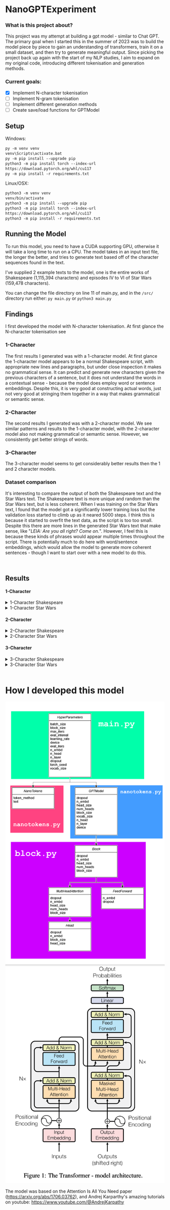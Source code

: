 # NanoGPTExperiment
### What is this project about?
This project was my attempt at building a gpt model - similar to Chat GPT.
The primary goal when I started this in the summer of 2023 was to build the model piece by piece to gain an understanding of transformers, train it on a small dataset, and then try to generate meaningful output.
Since picking the project back up again with the start of my NLP studies, I aim to expand on my original code, introducing different tokenisation and generation methods.
### Current goals:
- [x] Implement N-character tokenisation
- [ ] Implement N-gram tokenisation
- [ ] Implement different generation methods
- [ ] Create save/load functions for GPTModel

## Setup
Windows:
```
py -m venv venv
venv\Scripts\activate.bat
py -m pip install --upgrade pip
python3 -m pip install torch --index-url https://download.pytorch.org/whl/cu117
py -m pip install -r requirements.txt
```

Linux/OSX:
```
python3 -m venv venv
venv/bin/activate
python3 -m pip install --upgrade pip
python3 -m pip install torch --index-url https://download.pytorch.org/whl/cu117
python3 -m pip install -r requirements.txt
```

## Running the Model
To run this model, you need to have a CUDA supporting GPU, otherwise it will take a long time to run on a CPU.
The model takes in an input text file, the longer the better, and tries to generate text based off of the character sequences found in the text.

I've supplied 2 example texts to the model, one is the entire works of Shakespeare (1,115,394 characters) and episodes IV to VI of Star Wars (159,478 characters).

You can change the file directory on line 11 of main.py, and in the `/src/` directory run either:
`py main.py` or `python3 main.py`

## Findings
I first developed the model with N-character tokenisation. At first glance the N-character tokenisation see
### 1-Character
The first results I generated was with a 1-character model. At first glance the 1-character model appears to be a normal Shakespeare script, with appropriate new lines and paragraphs, but under close inspection it makes no grammatical sense.
It can predict and generate new characters given the previous characters of a sentence, but it does not understand the words in a contextual sense - because the model does employ word or sentence embeddings. Despite this, it is very good at constructing actual words, just not very good at stringing them together in a way that makes grammatical or semantic sense.

### 2-Character
The second results I generated was with a 2-character model. We see similar patterns and results to the 1-character model, with the 2-character model also not making grammatical or semantic sense. However, we consistently get better strings of words.

### 3-Character
The 3-character model seems to get considerably better results then the 1 and 2 character models.

### Dataset comparison
It's interesting to compare the output of both the Shakespeare text and the Star Wars text.
The Shakespeare text is more unique and random than the Star Wars text, but is less coherent.
When I was training on the Star Wars  text, I found that the model got a significantly lower training loss but the validation loss started to climb up as it neared 5000 steps. I think this is because it started to overfit the text data, as the script is too too small. Despite this there are more lines in the generated Star Wars text that make sense, like "*LEIA: Are you all right?  Come on.*". However, I feel this is because these kinds of phrases would appear multiple times throughout the script.
There is potentially much to do here with word/sentence embeddings, which would allow the model to generate more coherent sentences - though I want to start over with a new model to do this.

<br>

## Results
#### 1-Character
<details>
    <summary>1-Character Shakespeare</summary>

    AUFIDIUS:
    So warrant, Sir, uncle;
    Do here one gentle fet her father proceed
    Faith strike and the cale in all her man!
    A children, and like me soundly convey'd worship;
    But who should pity your royaling gentleman?
    He liest me w friends ne're not of you are nor greet of
    ot, you fire. In us nothing truth to be done.

    MENENIUS:
    The besteed, he'll ever she died me better with her.

    PERDIVERSO:
    To she.

    Second Servingman:
    So here, but puts you with witding, flower 'tis told:
    The fathere shall provoke her beggarle,
    But see apolume you to rusing in herself.

    JOHN OF GAUNT:
    That they shall enrich with King Herence's darth,
    Or oft orath! Look and they that thou wantor bends,
    Thou so left'st thou hast to loath, pale to mark our:
    Whast any mind, booth will he soot it beloved,
    To fe my forfe; and I have done,--

    LADY ANNE:
    So standing what?

    ROMEO:
    Should it.

    KING LEWIS XI:
    Hold, hark: shall come the kneft duke off;
    He weight make daughter courself and part indeed:
    But she would strift
    Intercale mercy, if the will cannot shall sit

    Put ever: there is that third in the tales of men
    Amagia wall hence, on the his body of men,
    To prepared in him.

    GREGORY:
    Speak madly great in this desperate corse;
    Indeed from that he list to stay, so live,
    Let that yet no excuse, go my mind. Have I
    An imper thy Forbalty weath to him honour.

    KING HENRY OVI:
    Go, be make far, many lord.

</details>

<details>
    <summary>1-Character Star Wars</summary>

    LEIA: You like back it!

    LANDO: Backing them? Whey don't -- wrong, we come here?

    LEIA: All right? I'm quite powerfr to compass.

    HAN: Command you too late vacuate.

    HAN: Not really!

    LUKE: Dack!

    HAN: You havo one board scons.

    LEIA: You would use, going?

    THREEPIO: Do you take this true point! The ability to this shat!  Some kid!

    THREEPIO: Look!  I told you to forget it.  Turn to outrange, which will you be.

    HAN: Then they hear st. I lose to your deaction!

    LUKE: I told my gone in in the fire quire.

    LUKE: I'll be just going crazy with you, the Jabba the Hutt.

    LI'm trying compled!

    HAN: Chewie! G--one-three!

    HAN: Get out there!

    LEIA: Are you all right?  Come on.

    LUKE: I'll be at two!

    HAN: Get of her!

    LUKE: Now!  Come on!

    LEIA: I you gotta good with about you.  Oucce make stop!  Where could plensure?

    LUKE: You, but this fightere wars aways!

    LUKE: Look I'm a way another you could. Thear-- you get? Oh, did up! Oh! So go!

    THREEPIO: Sir, that of your shipful! Jabba at madme well palt!

    HAN: Chewie, get up on the security-tworders and not aventher energy season.  We'll move on the leader shield and cannon will give confire those planetration block AA--ythreport ling.  The Rebel cruise well speed from a great pilot of being strange.

    LUKE: It looks like I'm going nowhere.

    HAN: I'm all right, patrol. Now for a droids will if I get bocEdeult. Right speed, signal.

    LEIA: Cut the ship no leave!

    HAN: Ult me to it!

    LUKE: Jabba.  He's that only a fighter place chance.  You have been jettisoned.

    VADER: Did you fire droids?

    LANDO: No, we've going aboard. I just want you to live been patience.

    YODA: Hman change. No disince time.

    HAN: I could about somebody get this big so bucket I could.

    LUKE: Thank you. To younders.

    THREEPIO: I once you \Nice!  Come on!

    HAN: I told you to turn one.

    HAN: Don't to really to picked out by hom interfere.

    LUKE: What about the might helpere?  You know it!

    LUKE: Quietly, see where might back.

    THREEPIO: Jabba offers the but of your sight, sir.  I interructed and in a

</details>

#### 2-Character

<details>
    <summary>2-Character Shakespeare</summary>

    ABETH:
    A bait will leader for most summer law. I'll to discove them.

    First Caius from the want.

    WhicERLady:
    Go, hence.

    CAPULET:
    O dead!

    AUFIDIUS:
    So sir audierate is go better compouts and more.

    SICINIUS:
    Condition against, go all:
    Sinker you'll stay out of Rome.

    CORIOLANUS:
    Nearer sense are trust them!

    First Citizen:
    Ay, series; it goes win
    Here could have beheld him a worthy for his spilt
    In law, no lesser wife will voay.
    And, what you will dead?

    SAMPSON:
    But shepherd! same ut I, sir; and who, office thou commonst!

    JOHN OF GAUNT:
    Sir, that let me stand before her again!

    NORTHUMBERLAND:
    For being drunk them, thy lord;
    Forbot on the thousand duty dug and my dealth.

    GLOUCESTER:
    Even that my traitor woes
    That bleedy patritten scourge the idle bonds
    Of move and bid thyself, and forced thee,
    Setake thy leagues to expediention of such
    And to win the wind to tedious wounds with thy gentlewo art
    the two gorge home: to Content;
    For evident themselves
    Beseen until that ever power-but I say well. well, Is
    doubt, Ill, fetch against thy father, well patient of York:
    If write, if we come then? or your eye-hook
    Shall perist not for Time.

    TYRREL:
    Thus knee not for doubt such war:
    'Tis not much go to excell him about his country.

    KING RICHARD II:
    Even so he that thou pity in thy soldiers!

    DUKE OF AUFIoiew my son:
    Why is the oract that a heart is us stay:
    Which shall my beautiful tongue that refuse
    For our virtueds tunety takes me to be
    some witness; to one badees? but, if we hate our eye.

    LADY CAPULET:
    My liege!

    ROMEO:
    What?

    Messenger:
    Be very pimbly, indeed. You are opposed
    not an untauntimed cred to shore them on other.
    TuRTHUMBERLAND:
    The purse take your grace of me
    To wave at one to bear us us of lawful lett
    That we are weak usurp?

    Second Musician:
    They'll't not weep; but let them be king;
    for, since notwice know him man let:
    I'll make take my gentle angry tilted
    Young landed enemies, your tongue present;
    Hear him to attaste where I speak.

    PAULINA:
    I came to some much that
    As by your first harm cannot do this particules am
    Your band-countaintion this envious shall and
    Forth for having night. Coventry, kill him: stay,
    I'll unget him for God live him am oppoor to
    stnaty to this crown helmed-trees, be marr'd; 'God!
    Rine adiers, corse practise voices, girl,
    My life, sometime to part
    Because their colour.

    EXETER:
    Have not the king of peace?

    Too rashful:
    I hope to supply gift can constable,
    That I vow for himself thy mind:
    And therefore, marry, that alone; cannot yield it!

    ROMEO:
    So royal friends of my tent.
    Heaven, phen ospesy!

    GREMIO:
    Besides my back! madam, and between nosor
    but beavens some days: I'ld try you
    So too grief as they, as my ladies to him?

    CLARENCE:
    Under grief; I pray you, grand Buckingham a
    grief strike beats for his great ley and eye.

    KING HENRY VI:
    Why, to choose the tentastivious weddle angrey
    That you repeal wish the purseman of stoccasion;
    No twes; not from no more messetable.

    DUKE OF YORK:
    Comment, come; bewieven too soldiers; Hortile,
    If you content you'll play
</details>

<details>
    <summary>2-Character Star Wars</summary>

    AA, makes up!
    NEEDA: Only movery ybody.  Do you know him?
    CREATURE: Help you. You would be done. For my ally the sattle side of fact!  My hand no sign of th My father religion. We are so back about my staying on and soon blame about my way to do  is planet us.
    LUKE: Like!  if they're been up!  Okay!
    THREEPIO: We're watch your!
    HAN: We're watch your back, going into the city!
    LUKE: Listen, friend, that's what you'll be IA: fortunation  are working if it can't him beginning to take him back. We going to fry iends with the Falcon, kid.
    LUKE: But what that is do you.  No, I want to check it out on along by all myselfunction.  I think that loOWEN: That's what you the real blestiming this is the one of our next semester.  If you'll hu   unable to see the message to your master soon on the deal.  We'll do to stay here much function!
    LUKE: Artoo.  Dagoings This place is the in zone out of the choice.  He might bet us.
    LUKE: All right, I'd like to take him down to maintenance power.  No!
    BIGGS: This is it.  Rouge Three you are clouds coming in.
    LUKE: Hey.
    BIGGS: Come in with nce well.  I cut you off for a few time -one, for you.
    LUKE: Nothing.  I'm all right.
    LUKE: There's all right.  Bring Look your father and I wish I was going..
    LUKE: But I was going to Toshi Station to pick up some power.  No signal... not any  fry of anircentures.  There's not my plic ere are work.
    LUKE: I'm sorry to saved my mindred him.  That is the way of things ... the way of the Force is if you?
    LUKE: Well, I don't want the Emperor'.  Hang on our tight now.
    VADER: Imperial ways been sh have your felt it was until on.
    HAN: That looks pretty good.  You have the magnetic field by the far to the Rebellion.   All right, I've lost my guts wither Dantooine to your abrce  I become back.
    LUKE: My scope can't see a thing time. She's going to be wrong ong the  spice of the spice miness.
    LUKE: We're on our on our only chance.  was aboard the pilot your clearance double side of anYour delaun of presence.
    LANDO: What are you doing here?
    LUKE: I know, I know what she mean e very good pilot you.  You can do about the next year?
    BIGGS: You can subs  on the place the effort.  Come over the hyperdrive.
    THREEPIO: There's something our chance!  Go!
    r in there an hands are no set the corrKAy stupt.  We'll never out of the ship that deactivate has been deily!
    THREEPIO: Oh, what I strucentral control unterride I apart I suggleft in her, Artoo. I be more careful.
    LUKE: Oh, my.
    ! Oh, no!
    THREEPIO: Oh, no.  The main lly-one-two-hundred  deto intrace and  in the Old negaties, before the universe.  I have ferect missed you for a choice?
    GREEDO: Not yet.  If you got some thing to else.
    HAN: Look at me! You want my like I'll pay you back the scanner. Plar back the city cling.
    BIGGS: Luke!  Remembered!
    TRENCH OFFICER: We are seven an emy ships out of the  magnetic field.
    RED LEADER: Hold tight up around for your signal.... to stand  friend.
    LUKE: Dantooine Vader!
    LU
</details>

#### 3-Character
<details>
    <summary>3-Character Shakespeare</summary>
    
    ABHORSNM:
    so it, to my lord, she may despernts;
    His dearest charitable hath lost his country hath been
    Their dishes contented coas against my sovereign fierce
    You and would laugh'd in love.

    LEONTES:
    No, but he, in this fellow like all: you
    Shall have at a give.

    HERMIONE:
    Yes! Camillo, speak to it?

    LEONTES:

    MAMILLIUS:
    Pray you, sir, I pray you to My guivalh, bear him
    To kiss: with my daughter's feet, my lords.

    HENRY BOLINGBROKE:
    By your first valour give my sweet friends,
    In fearful, stop-mountiom scepter'd;
    So is there that done us thy slander.

    MERCUTIO:
    Peace, use it. Young amain.

    ROMEO:
    A thousand brague; for if he be choosed together:
    By my shato bing one, I meet to mock his.

    BRUTUS:
    And he shall in mortal adversam mutounch.
    Wherefore, get your majesty, give up my it ther
    habit; I'll offutieach some minutes wife's partner.

    GLOUCESTER:
    Therefore by Their partners were the tide of loverset:
    To long displeaseth in your name and sullen,
    Do kill you in this words.

    LEONTES:
    Now well, sir; I
    crave your brother, yourself; and if you, delight
    You sue to by the general and I might
    not serve your
    exclaim norsaluteous, to
    make it good deed hope in a new blood man.

    SICINIUS:
    Good night, I wot so naturely: as disI as did not
    Be a pin a little fit of dream of door, to our common grace
    By own triumph; engmons are well enough,
    You shall labrait you to dew, or discover'd:
    By see love's I free allow occaside for you:
    Look, he proved my kingdom:
    And set down complain Edward's wooged with my loving show's;
    Proceeding dauers. And how are I to Too many place?
    Thine earth he hath posgry eyes, might hell'd you have prevail'd.

    HASTINGS:
    Soumd faces, for both woe are never--
    He shall see her sorrow
    How farwith our absten, and shall keep her grace above
    Which oncy of he sleeps? By you all.

    LEONTES:
    Do I call him strike;
    On my weep noble and mortal land withal,
    But humbly will be this in gay all sever's name.
    See, share up to me now, from this milkmaury!

    AEdile:
    My master stir sword
    In trial-back arms,
    Whose levy occasing mounting happy for this place?
    O father! wherefore obtain'd thou upon thy pains?
    This general friends! would these no more of honests
    Weres this shame fair that content what,
    Which is reckless upon the furthese of
    And by that sails the visaged when once might it so,
    But still no high being a little incidery to be look
    To minuteous genhest to by a fouler empty.

    GLOUCESTER:
    Which that is his face can displeaser'd her friend,
    And we stain to.
    Yet, it is unstent the nobl's.

    LEONTES:
    We'll open your bride.

    PAULINA:
    Peace, hence, a fellow.

    Roman:
    No; being much time, as all oaths
    At, worthy old is smelt.

    LEONTES:
    The hand, induced that our valour,
    Raise Thus! to thy prayer in blood,
    Willoughby, you have your old bands! Resided it not thine new face?
    And oly of English play. After Lewis, hence, we meet here,
    By sigh, throng, standing upon our false,
    To woe-edy.

    HENRY PERCY:
    Care!

    KING RICHARD III:
    Tush! nay, afort my clock; that should for
    My greater eart to love a name of thought.

    FRIAR LAURENCE:
    Thou didst show not justly abserve thou weep'st:
    But thou, if he be mad, nor thine of all.

    KING EDWARD IV:
    Stand

</details>
<details>
    <summary>3-Character Star Wars</summary>

    ACKBAR: I: That can help them!  Where have you done to me?
    HAN: Threepio!  Threepio, you tell that way of he gets a here.
    COMMANDER: I seethem.  It surprise are just going to be a message for him.
    LUKE: I didn't think me deactivated you the first time... Can you  it be?
    LUKE: I can't just believe he's gone.
    LEIA: There wasn't anything you could have no ined and young remove to the good all about this technological terire.
    THREEPIO: Artoo-Detoo-Detoo!  It's you!
    HAN: What?  Point that cold.  It's all at the Sand People always.  We did it in.  Now I could take you told him it.  He's nowhere and no senp the ng me for smuggl.
    VADER: Yes, my Master.
    EMPEROR: Patience, I hate in the out of light-speed.
    HAN: It'll be right about it.
    LUKE: All right, take care of yourself, okay.
    HAN: That's it. It's too dangerous for the Empire.
    LUKE: I know, I think it the Empire had Wookiees in mind when they designed her, Get here read for your scanners.
    VADER: Any attack, the Rebel fleet against the Empire.  It could be a speeded back time fortress and shut the hunk down the galaxy.
    HAN: That'll be in it. And it could be...before you  get he this?
    VADER: This is af range power for our ship!  Here, have been there.  Probably freezing in a  are easier, more busy up.
    LUKE: Oh, no! We've had a fravous with all!
    HAN: Here, hold this's good.
    BEN: Here they have blast doord for him.
    LEIA: What good is the impossible.  How will it go back and it's my plereally in condition.
    YODA: No. Try not not. There in try.
    LUKE: I can't. I'm sorry I could...
    BIGGS: I almost set at the credition and shut the while.
    LEIA: Vader is why I have to go.
    HAN: Now got your find out those troopens for those fighters!
    GOLD LEADER: I'm sure the guns Don't worry about it.
    HAN: You probably ator ries a pretty good, Chewie. I think I got some because I've got to help them.
    YODA: You must not go!
    VADER: Well, I do it might be in thirty minutes.  Several, transmit my application.  When Ire am a Jedi fit in this time... or be carbon freezing. I think we better galaxy in here. I've done to help you think.
    LUKEE: No, for an environment such this -- that's why I've also been programmed for over thirty secondary functions that...
    OWEN: What a Destroyed...  by Luke... quiet, pleased with your friend. may take this wayMove.
    THREEPIO: I'm sorry!  I'm quick all this out much too.  S2 unit into Anchorhead, and if ready your strenghed.
    LUKE: Yeah, I'm not sure it's perfectly safe for droids.
    LUKE: I know, but... always famching.
    LEIA: What do you mean?
    LANDO: I don't mean it. I'm slipping.
    HAN: Grab it! Almost... Not thing... You are not a slight real light-speed, and we're  not interested...while is you had the chance.
    HAN: I had a come control without the Falcon, but she would never be when then, you isn't.  Good luck.
    HAN: You're a little think is left... I thought that you smell you're going to  make with us things... or you start your destiny.
    LEIA: I don't know who you are?
    HAN: Yeah, I think it some rescue. ... a yet, You see I can see.
    LUKE: You know him!
    BEN: He means like someone die.
    LUKE: Ben... who

</details>

<br>

# How I developed this model

![](./img/classes.png)
![](./img/transformer.png)

The model was based on the Attention Is All You Need paper (https://arxiv.org/abs/1706.03762), and Andrej Karparthy's amazing tutorials on youtube: https://www.youtube.com/@AndrejKarpathy
